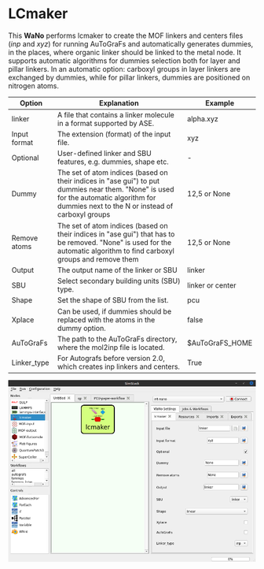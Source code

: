 # LCmaker

This **WaNo** performs lcmaker to create the MOF linkers and centers files (*inp* and *xyz*) for running AuToGraFs and automatically generates dummies, in the places, where organic linker should be linked to the metal node. It supports automatic algorithms for dummies selection both for layer and pillar linkers. In an automatic option: carboxyl groups in layer linkers are exchanged by dummies, while for pillar linkers, dummies are positioned on nitrogen atoms.

|Option | Explanation |Example|
| -------------| -------------| -------------|
|linker | A file that contains a linker molecule in a format supported by ASE. | alpha.xyz |
|Input format | The extension (format) of the input file. | xyz |
|Optional | User-defined linker and SBU features, e.g. dummies, shape etc. | - | 
|Dummy | The set of atom indices (based on their indices in "ase gui") to put dummies near them. "None" is used for the automatic algorithm for dummies next to the N or instead of carboxyl groups | 12,5 or None |
|Remove atoms | The set of atom indices (based on their indices in "ase gui") that has to be removed. "None" is used for the automatic algorithm to find carboxyl groups and remove them | 12,5 or None |
|Output | The output name of the linker or SBU | linker |
|SBU | Select secondary building units (SBU) type. | linker or center |
|Shape | Set the shape of SBU from the list. | pcu |
|Xplace | Can be used, if dummies should be replaced with the atoms in the dummy option.| false |
|AuToGraFs | The path to the AuToGraFs directory, where the mol2inp file is located.  | $AuToGraFS_HOME |
|Linker_type | For Autografs before version 2.0, which creates inp linkers and centers. | True |

![Semantic description of image](lcmaker.png)
